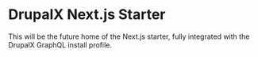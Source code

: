 # DrupalX Next.js Starter

This will be the future home of the Next.js starter, fully integrated with the DrupalX GraphQL install profile.